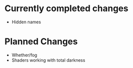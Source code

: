 # Currently completed changes
- Hidden names

# Planned Changes
- Whether/fog
- Shaders working with total darkness
